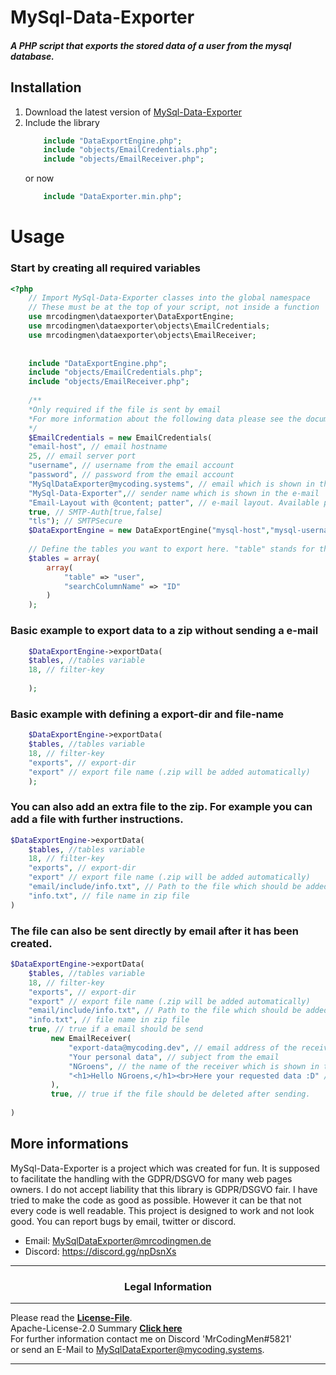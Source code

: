 # MySql-Data-Exporter
##### A PHP script that exports the stored data of a user from the mysql database.
## Installation
1. Download the latest version of [MySql-Data-Exporter](https://github.com/MrCodingMen/MySql-Data-Exporter/releases)
2. Include the library       
    ```php
        include "DataExportEngine.php";
        include "objects/EmailCredentials.php";
        include "objects/EmailReceiver.php";
     ```
   or now
    ```php
        include "DataExporter.min.php";  
    ```
    
# Usage
### Start by creating all required variables
    
```php 
<?php
    // Import MySql-Data-Exporter classes into the global namespace
    // These must be at the top of your script, not inside a function
    use mrcodingmen\dataexporter\DataExportEngine;
    use mrcodingmen\dataexporter\objects\EmailCredentials;
    use mrcodingmen\dataexporter\objects\EmailReceiver;
    
    
    include "DataExportEngine.php";
    include "objects/EmailCredentials.php";
    include "objects/EmailReceiver.php";
    
    /**
    *Only required if the file is sent by email
    *For more information about the following data please see the documentation of the library PHPMailer (https://github.com/PHPMailer/PHPMailer/blob/master/docs/README.md)
    */
    $EmailCredentials = new EmailCredentials(
    "email-host", // email hostname
    25, // email server port
    "username", // username from the email account
    "password", // password from the email account
    "MySqlDataExporter@mycoding.systems", // email which is shown in the e-mail
    "MySql-Data-Exporter",// sender name which is shown in the e-mail 
    "Email-Layout with @content; patter", // e-mail layout. Available patters: @content; for the content
    true, // SMTP-Auth[true,false]
    "tls"); // SMTPSecure
    $DataExportEngine = new DataExportEngine("mysql-host","mysql-username","mysql-password","mysql-db-name", $EmailCredentials);
    
    // Define the tables you want to export here. "table" stands for the table name. "searchColumnName" is the name of the column used to filter the data. Here you can use for example your User-ID. 
    $tables = array(
        array(
            "table" => "user",
            "searchColumnName" => "ID"
        )
    );
```
    
### Basic example to export data to a zip without sending a e-mail
```php    
    $DataExportEngine->exportData(
    $tables, //tables variable
    18, // filter-key
    
    );
```
### Basic example with defining a export-dir and file-name
   
```php    
    $DataExportEngine->exportData(
    $tables, //tables variable
    18, // filter-key
    "exports", // export-dir
    "export" // export file name (.zip will be added automatically) 
    );
```
    
### You can also add an extra file to the zip. For example you can add a file with further instructions.

```php    
$DataExportEngine->exportData(
    $tables, //tables variable
    18, // filter-key
    "exports", // export-dir
    "export" // export file name (.zip will be added automatically) 
    "email/include/info.txt", // Path to the file which should be added
    "info.txt", // file name in zip file
)
```
### The file can also be sent directly by email after it has been created.

```php    
$DataExportEngine->exportData(
    $tables, //tables variable
    18, // filter-key
    "exports", // export-dir
    "export" // export file name (.zip will be added automatically) 
    "email/include/info.txt", // Path to the file which should be added
    "info.txt", // file name in zip file
    true, // true if a email should be send
         new EmailReceiver(
             "export-data@mycoding.dev", // email address of the receiver of the data
             "Your personal data", // subject from the email
             "NGroens", // the name of the receiver which is shown in the e-mail
             "<h1>Hello NGroens,</h1><br>Here your requested data :D" // content of the email. @content; will be replaced with this content
         ), 
         true, // true if the file should be deleted after sending. 
    
)
```

## More informations
MySql-Data-Exporter is a project which was created for fun. It is supposed to facilitate the handling with the GDPR/DSGVO for many web pages owners. I do not accept liability that this library is GDPR/DSGVO fair.
I have tried to make the code as good as possible. However it can be that not every code is well readable. This project is designed to work and not look good.
You can report bugs by email, twitter or discord.

* Email: MySqlDataExporter@mrcodingmen.de
* Discord: https://discord.gg/npDsnXs


    
    
-----

### <center>**Legal Information**</center>

-----

Please read the <a href="https://github.com/MrCodingMen/MySql-Data-Exporter/blob/master/LICENSE">**License-File**</a>.<br>
Apache-License-2.0 Summary <a href="https://tldrlegal.com/license/apache-license-2.0-(apache-2.0)">**Click here**</a><br>
For further information contact me on Discord 'MrCodingMen#5821' <br>or send an E-Mail to <a href="mailto:MySqlDataExporter@mycoding.systems">MySqlDataExporter@mycoding.systems</a>.

-----
